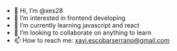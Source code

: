 - 👋 Hi, I’m @xes28
- 👀 I’m interested in frontend developing
- 🌱 I’m currently learning javascript and react
- 💞️ I’m looking to collaborate on anything to learn
- 📫 How to reach me: xavi.escobarserrano@gmail.com

<!---
xes28/xes28 is a ✨ special ✨ repository because its `README.md` (this file) appears on your GitHub profile.
You can click the Preview link to take a look at your changes.
--->
